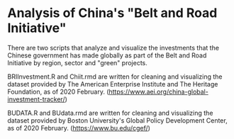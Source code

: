 # Analysis of China's "Belt and Road Initiative" 
There are two scripts that analyze and visualize the investments that the Chinese government has made globally as part of the Belt and Road Initiative by region, sector and "green" projects. 

BRIInvestment.R and Chiit.rmd are written for cleaning and visualizing the dataset provided by The American Enterprise Institute and The Heritage Foundation, as of 2020 February. (https://www.aei.org/china-global-investment-tracker/)

BUDATA.R and BUdata.rmd are written for cleaning and visualizing the dataset provided by Boston University's Global Policy Development Center, as of 2020 February. (https://www.bu.edu/cgef/)
